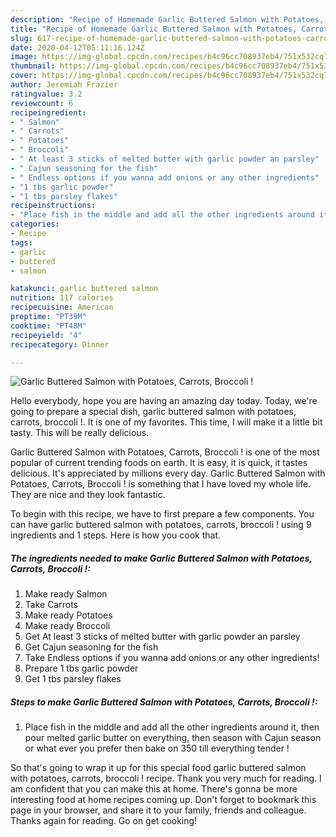 ```yaml
---
description: "Recipe of Homemade Garlic Buttered Salmon with Potatoes, Carrots, Broccoli !"
title: "Recipe of Homemade Garlic Buttered Salmon with Potatoes, Carrots, Broccoli !"
slug: 617-recipe-of-homemade-garlic-buttered-salmon-with-potatoes-carrots-broccoli
date: 2020-04-12T05:11:16.124Z
image: https://img-global.cpcdn.com/recipes/b4c96cc708937eb4/751x532cq70/garlic-buttered-salmon-with-potatoes-carrots-broccoli-recipe-main-photo.jpg
thumbnail: https://img-global.cpcdn.com/recipes/b4c96cc708937eb4/751x532cq70/garlic-buttered-salmon-with-potatoes-carrots-broccoli-recipe-main-photo.jpg
cover: https://img-global.cpcdn.com/recipes/b4c96cc708937eb4/751x532cq70/garlic-buttered-salmon-with-potatoes-carrots-broccoli-recipe-main-photo.jpg
author: Jeremiah Frazier
ratingvalue: 3.2
reviewcount: 6
recipeingredient:
- " Salmon"
- " Carrots"
- " Potatoes"
- " Broccoli"
- " At least 3 sticks of melted butter with garlic powder an parsley"
- " Cajun seasoning for the fish"
- " Endless options if you wanna add onions or any other ingredients"
- "1 tbs garlic powder"
- "1 tbs parsley flakes"
recipeinstructions:
- "Place fish in the middle and add all the other ingredients around it, then pour melted garlic butter on everything, then season with Cajun season or what ever you prefer then bake on 350 till everything tender !"
categories:
- Recipe
tags:
- garlic
- buttered
- salmon

katakunci: garlic buttered salmon 
nutrition: 117 calories
recipecuisine: American
preptime: "PT39M"
cooktime: "PT48M"
recipeyield: "4"
recipecategory: Dinner

---
```



![Garlic Buttered Salmon with Potatoes, Carrots, Broccoli !](https://img-global.cpcdn.com/recipes/b4c96cc708937eb4/751x532cq70/garlic-buttered-salmon-with-potatoes-carrots-broccoli-recipe-main-photo.jpg)

Hello everybody, hope you are having an amazing day today. Today, we're going to prepare a special dish, garlic buttered salmon with potatoes, carrots, broccoli !. It is one of my favorites. This time, I will make it a little bit tasty. This will be really delicious.

Garlic Buttered Salmon with Potatoes, Carrots, Broccoli ! is one of the most popular of current trending foods on earth. It is easy, it is quick, it tastes delicious. It's appreciated by millions every day. Garlic Buttered Salmon with Potatoes, Carrots, Broccoli ! is something that I have loved my whole life. They are nice and they look fantastic.




To begin with this recipe, we have to first prepare a few components. You can have garlic buttered salmon with potatoes, carrots, broccoli ! using 9 ingredients and 1 steps. Here is how you cook that.

<!--inarticleads1-->

##### The ingredients needed to make Garlic Buttered Salmon with Potatoes, Carrots, Broccoli !:

1. Make ready  Salmon
1. Take  Carrots
1. Make ready  Potatoes
1. Make ready  Broccoli
1. Get  At least 3 sticks of melted butter with garlic powder an parsley
1. Get  Cajun seasoning for the fish
1. Take  Endless options if you wanna add onions or any other ingredients!
1. Prepare 1 tbs garlic powder
1. Get 1 tbs parsley flakes




<!--inarticleads2-->

##### Steps to make Garlic Buttered Salmon with Potatoes, Carrots, Broccoli !:

1. Place fish in the middle and add all the other ingredients around it, then pour melted garlic butter on everything, then season with Cajun season or what ever you prefer then bake on 350 till everything tender !




So that's going to wrap it up for this special food garlic buttered salmon with potatoes, carrots, broccoli ! recipe. Thank you very much for reading. I am confident that you can make this at home. There's gonna be more interesting food at home recipes coming up. Don't forget to bookmark this page in your browser, and share it to your family, friends and colleague. Thanks again for reading. Go on get cooking!
